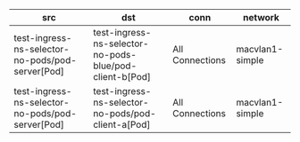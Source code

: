 | src | dst | conn | network | 
|-----|-----|------|------|
| test-ingress-ns-selector-no-pods/pod-server[Pod] | test-ingress-ns-selector-no-pods-blue/pod-client-b[Pod] | All Connections | macvlan1-simple | 
| test-ingress-ns-selector-no-pods/pod-server[Pod] | test-ingress-ns-selector-no-pods/pod-client-a[Pod] | All Connections | macvlan1-simple | 
